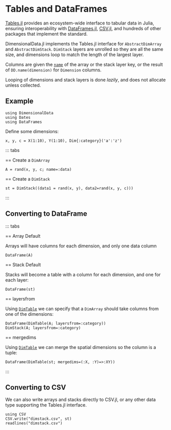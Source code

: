 # Tables and DataFrames

[Tables.jl](https://github.com/JuliaData/Tables.jl) provides an ecosystem-wide interface to tabular data in Julia, ensuring interoperability with [DataFrames.jl](https://dataframes.juliadata.org/stable/), [CSV.jl](https://csv.juliadata.org/stable/), and hundreds of other packages that implement the standard.

DimensionalData.jl implements the Tables.jl interface for `AbstractDimArray` and `AbstractDimStack`. `DimStack` layers are unrolled so they are all the same size, and dimensions loop to match the length of the largest layer.

Columns are given the [`name`](@ref) of the array or the stack layer key, or the result of `DD.name(dimension)` for `Dimension` columns.

Looping of dimensions and stack layers is done _lazily_,
and does not allocate unless collected.

## Example

````@example dataframe
using DimensionalData
using Dates
using DataFrames
````

Define some dimensions:

````@ansi dataframe
x, y, c = X(1:10), Y(1:10), Dim{:category}('a':'z')
````

::: tabs

== Create a `DimArray`

````@ansi dataframe
A = rand(x, y, c; name=:data)
````

== Create a `DimStack`

````@ansi dataframe
st = DimStack((data1 = rand(x, y), data2=rand(x, y, c)))
````

::: 

## Converting to DataFrame

::: tabs

== Array Default

Arrays will have columns for each dimension, and only one data column

````@ansi dataframe
DataFrame(A)
````

== Stack Default

Stacks will become a table with a column for each dimension, and one for each layer:

````@ansi dataframe
DataFrame(st)
````

== layersfrom

Using [`DimTable`](@ref) we can specify that a `DimArray` 
should take columns from one of the dimensions:

````@ansi dataframe
DataFrame(DimTable(A; layersfrom=:category))
DimStack(A; layersfrom=:category)
````

== mergedims

Using [`DimTable`](@ref) we can merge the spatial 
dimensions so the column is a tuple:

````@ansi dataframe
DataFrame(DimTable(st; mergedims=(:X, :Y)=>:XY))
````

::: 

## Converting to CSV

We can also write arrays and stacks directly to CSV.jl, or any other data type supporting the Tables.jl interface.

````@example dataframe
using CSV
CSV.write("dimstack.csv", st)
readlines("dimstack.csv")
````
